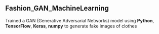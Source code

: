 ## Fashion_GAN_MachineLearning
Trained a GAN (Generative Adversarial Networks) model using **Python**, **TensorFlow**, **Keras**, **numpy** to generate fake images of clothes
